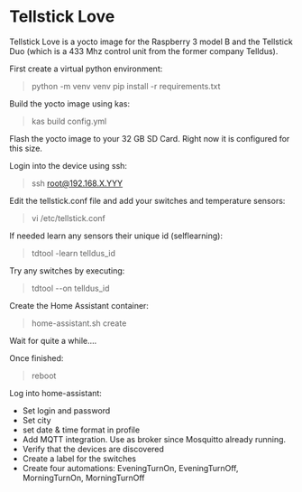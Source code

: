 # Tellstick Love

Tellstick Love is a yocto image for the Raspberry 3 model B and the Tellstick Duo (which is a 433 Mhz control unit from the former company Telldus).

First create a virtual python environment:
> python -m venv venv
> pip install -r requirements.txt

Build the yocto image using kas:
> kas build config.yml

Flash the yocto image to your 32 GB SD Card. Right now it is configured for this size.

Login into the device using ssh:
> ssh root@192.168.X.YYY

Edit the tellstick.conf file and add your switches and temperature sensors:
> vi /etc/tellstick.conf

If needed learn any sensors their unique id (selflearning):
> tdtool -learn telldus_id

Try any switches by executing:
> tdtool --on telldus_id

Create the Home Assistant container:
> home-assistant.sh create

Wait for quite a while....

Once finished:
> reboot

Log into home-assistant:
* Set login and password
* Set city
* set date & time format in profile
* Add MQTT integration. Use <ip-number> as broker since Mosquitto already running.
* Verify that the devices are discovered
* Create a label for the  switches
* Create four automations: EveningTurnOn, EveningTurnOff, MorningTurnOn, MorningTurnOff
